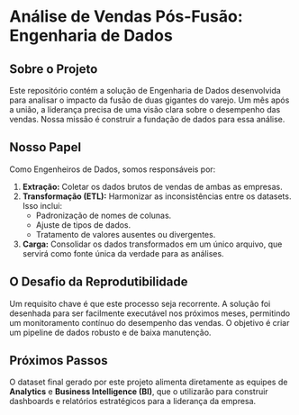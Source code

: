 # Análise de Vendas Pós-Fusão: Engenharia de Dados

## Sobre o Projeto

Este repositório contém a solução de Engenharia de Dados desenvolvida para analisar o impacto da fusão de duas gigantes do varejo. Um mês após a união, a liderança precisa de uma visão clara sobre o desempenho das vendas. Nossa missão é construir a fundação de dados para essa análise.

## Nosso Papel

Como Engenheiros de Dados, somos responsáveis por:

1.  **Extração:** Coletar os dados brutos de vendas de ambas as empresas.
2.  **Transformação (ETL):** Harmonizar as inconsistências entre os datasets. Isso inclui:
    * Padronização de nomes de colunas.
    * Ajuste de tipos de dados.
    * Tratamento de valores ausentes ou divergentes.
3.  **Carga:** Consolidar os dados transformados em um único arquivo, que servirá como fonte única da verdade para as análises.

## O Desafio da Reprodutibilidade

Um requisito chave é que este processo seja recorrente. A solução foi desenhada para ser facilmente executável nos próximos meses, permitindo um monitoramento contínuo do desempenho das vendas. O objetivo é criar um pipeline de dados robusto e de baixa manutenção.

## Próximos Passos

O dataset final gerado por este projeto alimenta diretamente as equipes de **Analytics** e **Business Intelligence (BI)**, que o utilizarão para construir dashboards e relatórios estratégicos para a liderança da empresa.
